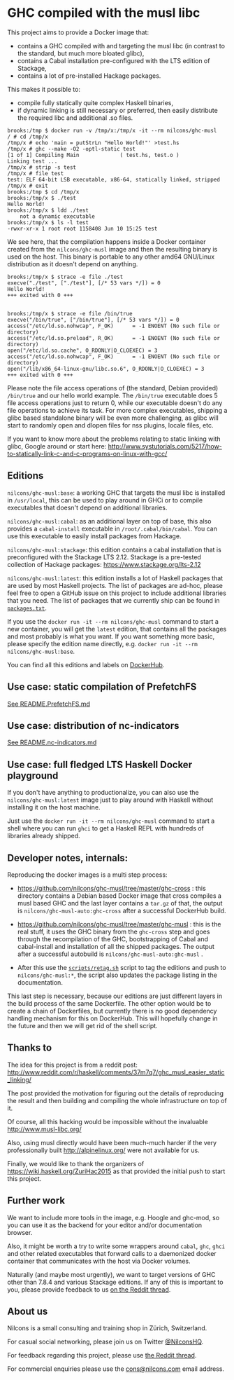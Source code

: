 # GHC compiled with the musl libc

This project aims to provide a Docker image that:
- contains a GHC compiled with and targeting the musl libc (in
  contrast to the standard, but much more bloated glibc),
- contains a Cabal installation pre-configured with the LTS edition of Stackage,
- contains a lot of pre-installed Hackage packages.

This makes it possible to:
- compile fully statically quite complex Haskell binaries,
- if dynamic linking is still necessary or preferred, then easily
  distribute the required libc and additional .so files.

```
brooks:/tmp $ docker run -v /tmp/x:/tmp/x -it --rm nilcons/ghc-musl
/ # cd /tmp/x
/tmp/x # echo 'main = putStrLn "Hello World!"' >test.hs
/tmp/x # ghc --make -O2 -optl-static test
[1 of 1] Compiling Main             ( test.hs, test.o )
Linking test ...
/tmp/x # strip -s test
/tmp/x # file test
test: ELF 64-bit LSB executable, x86-64, statically linked, stripped
/tmp/x # exit
brooks:/tmp $ cd /tmp/x
brooks:/tmp/x $ ./test
Hello World!
brooks:/tmp/x $ ldd ./test
    not a dynamic executable
brooks:/tmp/x $ ls -l test
-rwxr-xr-x 1 root root 1158408 Jun 10 15:25 test
```

We see here, that the compilation happens inside a Docker container
created from the `nilcons/ghc-musl` image and then the resulting
binary is used on the host.  This binary is portable to any other
amd64 GNU/Linux distribution as it doesn't depend on anything.

```
brooks:/tmp/x $ strace -e file ./test
execve("./test", ["./test"], [/* 53 vars */]) = 0
Hello World!
+++ exited with 0 +++


brooks:/tmp/x $ strace -e file /bin/true
execve("/bin/true", ["/bin/true"], [/* 53 vars */]) = 0
access("/etc/ld.so.nohwcap", F_OK)      = -1 ENOENT (No such file or directory)
access("/etc/ld.so.preload", R_OK)      = -1 ENOENT (No such file or directory)
open("/etc/ld.so.cache", O_RDONLY|O_CLOEXEC) = 3
access("/etc/ld.so.nohwcap", F_OK)      = -1 ENOENT (No such file or directory)
open("/lib/x86_64-linux-gnu/libc.so.6", O_RDONLY|O_CLOEXEC) = 3
+++ exited with 0 +++
```

Please note the file access operations of (the standard, Debian
provided) `/bin/true` and our hello world example.  The `/bin/true`
executable does 5 file access operations just to return 0, while our
executable doesn't do any file operations to achieve its task.  For
more complex executables, shipping a glibc based standalone binary
will be even more challenging, as glibc will start to randomly open
and dlopen files for nss plugins, locale files, etc.

If you want to know more about the problems relating to static linking
with glibc, Google around or start here:
http://www.systutorials.com/5217/how-to-statically-link-c-and-c-programs-on-linux-with-gcc/

## Editions

`nilcons/ghc-musl:base`: a working GHC that targets the musl libc
is installed in `/usr/local`, this can be used to play around in
GHCi or to compile executables that doesn't depend on additional
libraries.

`nilcons/ghc-musl:cabal`: as an additional layer on top of base,
this also provides a `cabal-install` executable in
`/root/.cabal/bin/cabal`.  You can use this executable to easily
install packages from Hackage.

`nilcons/ghc-musl:stackage`: this edition contains a cabal
installation that is preconfigured with the Stackage LTS 2.12.
Stackage is a pre-tested collection of Hackage packages:
https://www.stackage.org/lts-2.12

`nilcons/ghc-musl:latest`: this edition installs a lot of Haskell
packages that are used by most Haskell projects.  The list of packages
are ad-hoc, please feel free to open a GitHub issue on this project to
include additional libraries that you need.  The list of packages that
we currently ship can be found in [`packages.txt`](packages.txt).

If you use the `docker run -it --rm nilcons/ghc-musl` command to
start a new container, you will get the `latest` edition, that
contains all the packages and most probably is what you want.  If you
want something more basic, please specify the edition name directly,
e.g. `docker run -it --rm nilcons/ghc-musl:base`.

You can find all this editions and labels on
[DockerHub](https://registry.hub.docker.com/u/nilcons/ghc-musl/tags/manage/).

## Use case: static compilation of PrefetchFS
[See README.PrefetchFS.md](README.PrefetchFS.md)

## Use case: distribution of nc-indicators
[See README.nc-indicators.md](README.nc-indicators.md)

## Use case: full fledged LTS Haskell Docker playground

If you don't have anything to productionalize, you can also use the
`nilcons/ghc-musl:latest` image just to play around with Haskell
without installing it on the host machine.

Just use the `docker run -it --rm nilcons/ghc-musl` command to start a
shell where you can run `ghci` to get a Haskell REPL with hundreds
of libraries already shipped.

## Developer notes, internals:
Reproducing the docker images is a multi step process:

- https://github.com/nilcons/ghc-musl/tree/master/ghc-cross : this
  directory contains a Debian based Docker image that cross compiles a
  musl based GHC and the last layer contains a `tar.gz` of that,
  the output is `nilcons/ghc-musl-auto:ghc-cross` after a successful
  DockerHub build.

- https://github.com/nilcons/ghc-musl/tree/master/ghc-musl : this is
  the real stuff, it uses the GHC binary from the `ghc-cross` step
  and goes through the recompilation of the GHC, bootstrapping of
  Cabal and cabal-install and installation of all the shipped
  packages.  The output after a successful autobuild is
  `nilcons/ghc-musl-auto:ghc-musl` .

- After this use the [`scripts/retag.sh`](scripts/retag.sh) script
  to tag the editions and push to `nilcons/ghc-musl:*`, the script
  also updates the package listing in the documentation.

This last step is necessary, because our editions are just different
layers in the build process of the same Dockerfile.  The other option
would be to create a chain of Dockerfiles, but currently there is no
good dependency handling mechanism for this on DockerHub.  This will
hopefully change in the future and then we will get rid of the shell
script.

## Thanks to

The idea for this project is from a reddit post:
http://www.reddit.com/r/haskell/comments/37m7q7/ghc_musl_easier_static_linking/

The post provided the motivation for figuring out the details of
reproducing the result and then building and compiling the whole
infrastructure on top of it.

Of course, all this hacking would be impossible without the
invaluable http://www.musl-libc.org/

Also, using musl directly would have been much-much harder if the very
professionally built http://alpinelinux.org/ were not available for
us.

Finally, we would like to thank the organizers of
https://wiki.haskell.org/ZuriHac2015 as that provided the initial push
to start this project.

## Further work

We want to include more tools in the image, e.g. Hoogle and ghc-mod,
so you can use it as the backend for your editor and/or documentation
browser.

Also, it might be worth a try to write some wrappers around `cabal`,
`ghc`, `ghci` and other related executables that forward calls to a
daemonized docker container that communicates with the host via Docker
volumes.

Naturally (and maybe most urgently), we want to target versions of GHC
other than 7.8.4 and various Stackage editions.  If any of this is
important to you, please provide feedback to us
[on the Reddit thread](http://www.reddit.com/r/haskell/comments/3a0q4y).

## About us

Nilcons is a small consulting and training shop in Zürich, Switzerland.

For casual social networking, please join us on Twitter
[@NilconsHQ](https://twitter.com/nilconshq).

For feedback regarding this project, please use
[the Reddit thread](http://www.reddit.com/r/haskell/comments/3a0q4y).

For commercial enquiries please use the cons@nilcons.com email address.
